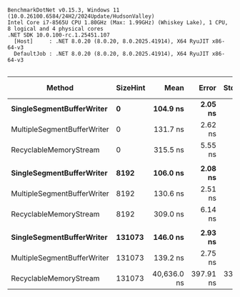 ```

BenchmarkDotNet v0.15.3, Windows 11 (10.0.26100.6584/24H2/2024Update/HudsonValley)
Intel Core i7-8565U CPU 1.80GHz (Max: 1.99GHz) (Whiskey Lake), 1 CPU, 8 logical and 4 physical cores
.NET SDK 10.0.100-rc.1.25451.107
  [Host]     : .NET 8.0.20 (8.0.20, 8.0.2025.41914), X64 RyuJIT x86-64-v3
  DefaultJob : .NET 8.0.20 (8.0.20, 8.0.2025.41914), X64 RyuJIT x86-64-v3


```
| Method                      | SizeHint | Mean        | Error     | StdDev    | Ratio  | RatioSD | Gen0     | Gen1     | Gen2     | Allocated | Alloc Ratio |
|---------------------------- |--------- |------------:|----------:|----------:|-------:|--------:|---------:|---------:|---------:|----------:|------------:|
| **SingleSegmentBufferWriter**   | **0**        |    **104.9 ns** |   **2.05 ns** |   **2.28 ns** |   **0.80** |    **0.03** |   **0.0191** |        **-** |        **-** |      **80 B** |        **0.45** |
| MultipleSegmentBufferWriter | 0        |    131.7 ns |   2.62 ns |   4.08 ns |   1.00 |    0.04 |   0.0420 |        - |        - |     176 B |        1.00 |
| RecyclableMemoryStream      | 0        |    315.5 ns |   5.55 ns |   4.64 ns |   2.40 |    0.08 |   0.0668 |        - |        - |     280 B |        1.59 |
|                             |          |             |           |           |        |         |          |          |          |           |             |
| **SingleSegmentBufferWriter**   | **8192**     |    **106.0 ns** |   **2.08 ns** |   **2.23 ns** |   **0.81** |    **0.02** |   **0.0191** |        **-** |        **-** |      **80 B** |        **0.45** |
| MultipleSegmentBufferWriter | 8192     |    130.6 ns |   2.51 ns |   1.96 ns |   1.00 |    0.02 |   0.0420 |        - |        - |     176 B |        1.00 |
| RecyclableMemoryStream      | 8192     |    309.0 ns |   6.14 ns |   5.45 ns |   2.37 |    0.05 |   0.0668 |        - |        - |     280 B |        1.59 |
|                             |          |             |           |           |        |         |          |          |          |           |             |
| **SingleSegmentBufferWriter**   | **131073**   |    **146.0 ns** |   **2.93 ns** |   **2.88 ns** |   **1.05** |    **0.03** |   **0.0286** |        **-** |        **-** |     **120 B** |        **0.68** |
| MultipleSegmentBufferWriter | 131073   |    139.2 ns |   2.75 ns |   3.76 ns |   1.00 |    0.04 |   0.0420 |        - |        - |     176 B |        1.00 |
| RecyclableMemoryStream      | 131073   | 40,636.0 ns | 397.91 ns | 332.27 ns | 292.08 |    8.09 | 333.3130 | 333.3130 | 333.3130 | 1049020 B |    5,960.34 |

